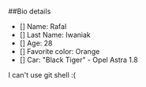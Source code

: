 ##Bio details

- [] Name: Rafal
- [] Last Name: Iwaniak
- [] Age: 28
- [] Favorite color: Orange
- [] Car: "Black Tiger" - Opel Astra 1.8

I can't use git shell :(
